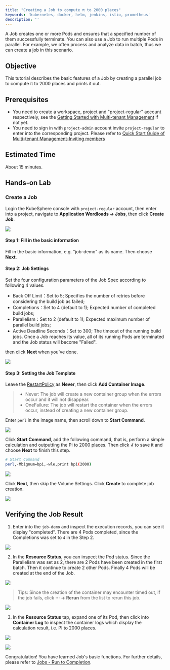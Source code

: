 ```yaml
---
title: "Creating a Job to compute π to 2000 places"
keywords: 'kubernetes, docker, helm, jenkins, istio, prometheus'
description: ''
---
```


 A Job creates one or more Pods and ensures that a specified number of them successfully terminate. You can also use a Job to run multiple Pods in parallel. For example, we often process and analyze data in batch, thus we can create a job in this scenario.

## Objective

This tutorial describes the basic features of a Job by creating a parallel job to compute π to 2000 places and prints it out.

## Prerequisites

- You need to create a workspace, project and "project-regular" account respectively, see the [Getting Started with Multi-tenant Management](../admin-quick-start.md) if not yet.
- You need to sign in with `project-admin` account invite `project-regular` to enter into the corresponding project. Please refer to [Quick Start Guide of Multi-tenant Management-Inviting members](/docs/advanced-v2.0/zh-CN/quick-start/admin-quick-start/#%E9%82%80%E8%AF%B7%E6%88%90%E5%91%98)

## Estimated Time

About 15 minutes.

## Hands-on Lab

### Create a Job

Login the KubeSphere console with `project-regular` account, then enter into a project, navigate to **Application Wordloads → Jobs**, then click **Create Job**.

![](https://pek3b.qingstor.com/kubesphere-docs/png/20200205204716.png)

#### Step 1: Fill in the basic information

Fill in the basic information, e.g. "job-demo" as its name. Then choose **Next**.

#### Step 2: Job Settings

Set the four configuration parameters of the Job Spec according to following 4 values.

- Back Off Limit：Set to 5; Specifies the number of retries before considering the build job as failed;
- Completions：Set to 4 (default to 1); Expected number of completed build jobs;
- Parallelism：Set to 2 (default to 1); Expected maximum number of parallel build jobs;
- Active Deadline Seconds：Set to 300; The timeout of the running build jobs. Once a Job reaches its value, all of its running Pods are terminated and the Job status will become "Failed".


then click **Next** when you've done.

![](https://pek3b.qingstor.com/kubesphere-docs/png/20200205211021.png)

#### Step 3: Setting the Job Template

Leave the [RestartPolicy](https://kubernetes.io/docs/concepts/workloads/Pods/pod-lifecycle/#restart-policy) as **Never**, then click **Add Container Image**.


> - Never: The job will create a new container group when the errors occur and it will not disappear.
> - OneFailure: The job will restart the container when the errors occur, instead of creating a new container group.

Enter `perl` in the image name, then scroll down to **Start Command**.

![](https://pek3b.qingstor.com/kubesphere-docs/png/20200205225230.png)

Click **Start Command**, add the following command, that is, perform a simple calculation and outputting the Pi to 2000 places. Then click **√** to save it and  choose **Next** to finish this step.

```bash
# Start Command
perl,-Mbignum=bpi,-wle,print bpi(2000)
```

![](https://pek3b.qingstor.com/kubesphere-docs/png/20200205225435.png)

Click **Next**, then skip the Volume Settings. Click **Create** to complete job creation.

![](https://pek3b.qingstor.com/kubesphere-docs/png/20200205225718.png)

## Verifying the Job Result

1. Enter into the `job-demo` and inspect the execution records, you can see it display "completed". There are 4 Pods completed, since the Completions was set to `4` in the Step 2.

![](https://pek3b.qingstor.com/kubesphere-docs/png/20200205230222.png)

2. In the **Resource Status**, you can inspect the Pod status. Since the Parallelism was set as 2, there are 2 Pods have been created in the first batch. Then it continue to create 2 other Pods. Finally 4 Pods will be created at the end of the Job.

![](https://pek3b.qingstor.com/kubesphere-docs/png/20200205230003.png)

> Tips: Since the creation of the container may encounter timed out, if the job fails, click **··· → Rerun** from the list to rerun this job.

![](https://pek3b.qingstor.com/kubesphere-docs/png/20200205230541.png)


3. In the **Resource Status** tap, expand one of its Pod, then click into **Container Log** to inspect the container logs which display the calculation result, i.e. PI to 2000 places.

![](https://pek3b.qingstor.com/kubesphere-docs/png/20200205230919.png)

![](https://pek3b.qingstor.com/kubesphere-docs/png/20190716213657.png#alt=)

Congratulation! You have learned Job's basic functions. For further details, please refer to [Jobs - Run to Completion](https://kubernetes.io/docs/concepts/workloads/controllers/jobs-run-to-completion/).

